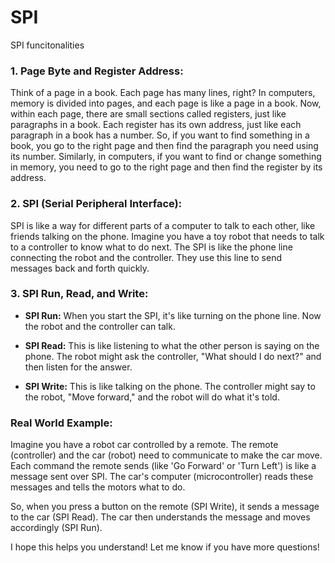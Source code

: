 # SPI
SPI funcitonalities

### 1. Page Byte and Register Address:
Think of a page in a book. Each page has many lines, right? In computers, memory is divided into pages, and each page is like a page in a book. Now, within each page, there are small sections called registers, just like paragraphs in a book. Each register has its own address, just like each paragraph in a book has a number. So, if you want to find something in a book, you go to the right page and then find the paragraph you need using its number. Similarly, in computers, if you want to find or change something in memory, you need to go to the right page and then find the register by its address.

### 2. SPI (Serial Peripheral Interface):
SPI is like a way for different parts of a computer to talk to each other, like friends talking on the phone. Imagine you have a toy robot that needs to talk to a controller to know what to do next. The SPI is like the phone line connecting the robot and the controller. They use this line to send messages back and forth quickly.

### 3. SPI Run, Read, and Write:
- **SPI Run:** When you start the SPI, it's like turning on the phone line. Now the robot and the controller can talk.
  
- **SPI Read:** This is like listening to what the other person is saying on the phone. The robot might ask the controller, "What should I do next?" and then listen for the answer.
  
- **SPI Write:** This is like talking on the phone. The controller might say to the robot, "Move forward," and the robot will do what it's told.

### Real World Example:
Imagine you have a robot car controlled by a remote. The remote (controller) and the car (robot) need to communicate to make the car move. Each command the remote sends (like 'Go Forward' or 'Turn Left') is like a message sent over SPI. The car's computer (microcontroller) reads these messages and tells the motors what to do.

So, when you press a button on the remote (SPI Write), it sends a message to the car (SPI Read). The car then understands the message and moves accordingly (SPI Run).

I hope this helps you understand! Let me know if you have more questions!
